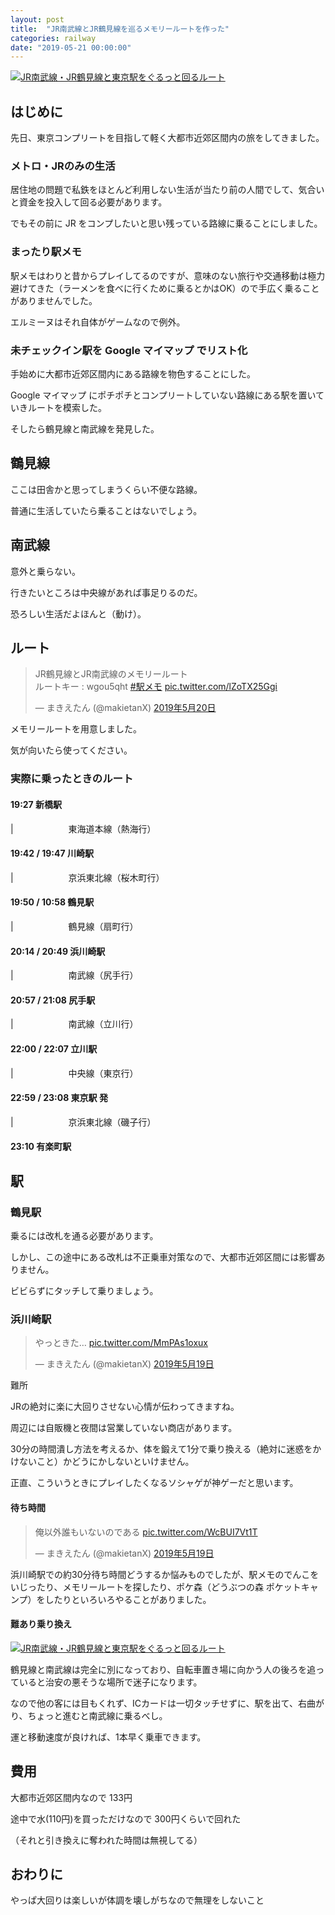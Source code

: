 ```yaml
---
layout: post
title:  "JR南武線とJR鶴見線を巡るメモリールートを作った"
categories: railway
date: "2019-05-21 00:00:00"
---
```


<div class="trim">
  <div class="trim__item">
    <a href="{{ site.url }}/assets/images/2019-05-21-report/image.png">
      <img class="one" src="{{ site.url }}/assets/thumbnail/2019-05-21-report/image.png" alt="JR南武線・JR鶴見線と東京駅をぐるっと回るルート">
    </a>
  </div>
</div>


## はじめに

先日、東京コンプリートを目指して軽く大都市近郊区間内の旅をしてきました。

### メトロ・JRのみの生活

居住地の問題で私鉄をほとんど利用しない生活が当たり前の人間でして、気合いと資金を投入して回る必要があります。

でもその前に JR をコンプしたいと思い残っている路線に乗ることにしました。

### まったり駅メモ

駅メモはわりと昔からプレイしてるのですが、意味のない旅行や交通移動は極力避けてきた（ラーメンを食べに行くために乗るとかはOK）ので手広く乗ることがありませんでした。

エルミーヌはそれ自体がゲームなので例外。

### 未チェックイン駅を Google マイマップ でリスト化

手始めに大都市近郊区間内にある路線を物色することにした。

Google マイマップ にポチポチとコンプリートしていない路線にある駅を置いていきルートを模索した。

そしたら鶴見線と南武線を発見した。

## 鶴見線

ここは田舎かと思ってしまうくらい不便な路線。

普通に生活していたら乗ることはないでしょう。

## 南武線

意外と乗らない。

行きたいところは中央線があれば事足りるのだ。

恐ろしい生活だよほんと（動け）。

<!--
## 理想のルート

#### **19:00 新橋駅**

| 　　　　　　ＪＲ東海道本線・小田原行

#### **19:15 / 19:20 川崎駅**

| 　　　　　　ＪＲ京浜東北・根岸線・桜木町行

#### **19:23 / 19:30 鶴見駅**

| 　　　　　　ＪＲ鶴見線・扇町行

#### **19:43 / 20:15 浜川崎駅**  (約30 分待ち)

| 　　　　　　ＪＲ南武線・尻手行

#### **20:23 / 20:31 尻手駅**

| 　　　　　　ＪＲ南武線・立川行

#### **21:23 / 21:28 立川駅**

| 　　　　　　ＪＲ中央線快速・東京行

#### **22:13 / 22:19 神田駅**

| 　　　　　　ＪＲ京浜東北・根岸線・大船行

#### **22:18 有楽町駅**
-->

## ルート

<blockquote class="twitter-tweet" data-lang="ja"><p lang="ja" dir="ltr">JR鶴見線とJR南武線のメモリールート<br>ルートキー : wgou5qht <a href="https://twitter.com/hashtag/%E9%A7%85%E3%83%A1%E3%83%A2?src=hash&amp;ref_src=twsrc%5Etfw">#駅メモ</a> <a href="https://t.co/lZoTX25Ggi">pic.twitter.com/lZoTX25Ggi</a></p>&mdash; まきえたん (@makietanX) <a href="https://twitter.com/makietanX/status/1130385039928115200?ref_src=twsrc%5Etfw">2019年5月20日</a></blockquote>
<script async src="https://platform.twitter.com/widgets.js" charset="utf-8"></script>


メモリールートを用意しました。

気が向いたら使ってください。

### 実際に乗ったときのルート

#### **19:27 新橋駅**

| 　　　　　　東海道本線（熱海行）

#### **19:42 / 19:47 川崎駅**

| 　　　　　　京浜東北線（桜木町行）

#### **19:50 / 10:58 鶴見駅**

| 　　　　　　鶴見線（扇町行）

#### **20:14 / 20:49 浜川崎駅**

| 　　　　　　南武線（尻手行）

#### **20:57 / 21:08 尻手駅**

| 　　　　　　南武線（立川行）

#### **22:00 / 22:07 立川駅**

| 　　　　　　中央線（東京行）

#### **22:59 / 23:08 東京駅 発**

| 　　　　　　京浜東北線（磯子行）

#### **23:10 有楽町駅**

## 駅

### 鶴見駅

乗るには改札を通る必要があります。

しかし、この途中にある改札は不正乗車対策なので、大都市近郊区間には影響ありません。

ビビらずにタッチして乗りましょう。

### 浜川崎駅

<blockquote class="twitter-tweet" data-lang="ja"><p lang="ja" dir="ltr">やっときた… <a href="https://t.co/MmPAs1oxux">pic.twitter.com/MmPAs1oxux</a></p>&mdash; まきえたん (@makietanX) <a href="https://twitter.com/makietanX/status/1130074757301297152?ref_src=twsrc%5Etfw">2019年5月19日</a></blockquote>
<script async src="https://platform.twitter.com/widgets.js" charset="utf-8"></script>


難所

JRの絶対に楽に大回りさせない心情が伝わってきますね。

周辺には自販機と夜間は営業していない商店があります。

30分の時間潰し方法を考えるか、体を鍛えて1分で乗り換える（絶対に迷惑をかけないこと）かどうにかしないといけません。

正直、こういうときにプレイしたくなるソシャゲが神ゲーだと思います。

#### 待ち時間

<blockquote class="twitter-tweet" data-lang="ja"><p lang="ja" dir="ltr">俺以外誰もいないのである <a href="https://t.co/WcBUI7Vt1T">pic.twitter.com/WcBUI7Vt1T</a></p>&mdash; まきえたん (@makietanX) <a href="https://twitter.com/makietanX/status/1130071284069556224?ref_src=twsrc%5Etfw">2019年5月19日</a></blockquote>
<script async src="https://platform.twitter.com/widgets.js" charset="utf-8"></script>

浜川崎駅での約30分待ち時間どうするか悩みものでしたが、駅メモのでんこをいじったり、メモリールートを探したり、ポケ森（どうぶつの森 ポケットキャンプ）をしたりといろいろやることがありました。

#### 難あり乗り換え

<div class="trim">
  <div class="trim__item">
    <a href="{{ site.url }}/assets/images/2019-05-21-report/image2.png">
      <img class="one" src="{{ site.url }}/assets/thumbnail/2019-05-21-report/image2.png" alt="JR南武線・JR鶴見線と東京駅をぐるっと回るルート">
    </a>
  </div>
</div>

鶴見線と南武線は完全に別になっており、自転車置き場に向かう人の後ろを追っていると治安の悪そうな場所で迷子になります。

なので他の客には目もくれず、ICカードは一切タッチせずに、駅を出て、右曲がり、ちょっと進むと南武線に乗るべし。

運と移動速度が良ければ、1本早く乗車できます。

## 費用

大都市近郊区間内なので 133円

途中で水(110円)を買っただけなので 300円くらいで回れた

（それと引き換えに奪われた時間は無視してる）

## おわりに

やっぱ大回りは楽しいが体調を壊しがちなので無理をしないこと